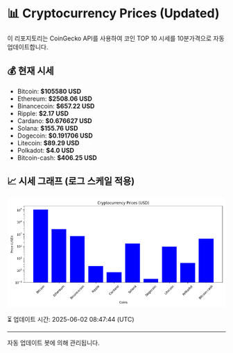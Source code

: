 
# 📊 Cryptocurrency Prices (Updated)

이 리포지토리는 CoinGecko API를 사용하여 코인 TOP 10 시세를 10분가격으로 자동 업데이트합니다.

## 💰 현재 시세
- Bitcoin: **$105580 USD**
- Ethereum: **$2508.06 USD**
- Binancecoin: **$657.22 USD**
- Ripple: **$2.17 USD**
- Cardano: **$0.676627 USD**
- Solana: **$155.76 USD**
- Dogecoin: **$0.191706 USD**
- Litecoin: **$89.29 USD**
- Polkadot: **$4.0 USD**
- Bitcoin-cash: **$406.25 USD**

## 📈 시세 그래프 (로그 스케일 적용)
![Crypto Prices](crypto_prices.png)

⏳ 업데이트 시간: 2025-06-02 08:47:44 (UTC)

---
자동 업데이트 봇에 의해 관리됩니다.
